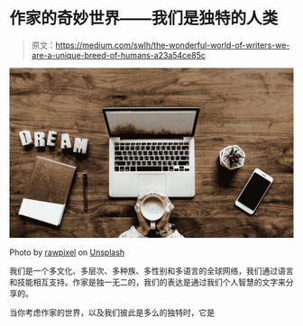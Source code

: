 # 作家的奇妙世界——我们是独特的人类

> 原文：<https://medium.com/swlh/the-wonderful-world-of-writers-we-are-a-unique-breed-of-humans-a23a54ce85c>

![](img/fe16e07a6ee21608667282d4bb5022b6.png)

Photo by [rawpixel](https://unsplash.com/@rawpixel?utm_source=medium&utm_medium=referral) on [Unsplash](https://unsplash.com?utm_source=medium&utm_medium=referral)

我们是一个多文化、多层次、多种族、多性别和多语言的全球网络，我们通过语言和技能相互支持。作家是独一无二的，我们的表达是通过我们个人智慧的文字来分享的。

当你考虑作家的世界，以及我们彼此是多么的独特时，它是